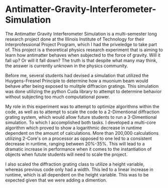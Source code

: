 # Antimatter-Gravity-Interferometer-Simulation

The Antimatter Gravity Interferometer Simulation is a multi-semester long research project done at the Illinois Institute of Technology for their Interprofessional Project Program, which I had the priveledge to take part of. This project is a theoretical physics research experiment that is aiming to learn how antimatter behaves when subjected to the force of gravity. Will it fall up? Or will it fall down? The truth is that despite what many may think, the answer is currently unknown in the physics community.

Before me, several students had devised a simulation that utilized the Huygens-Fresnel Principle to determine how a muonium beam would behave after being exposed to mulitple diffracion gratings. This simulation was done utilizing the python Cuda library to attempt to determine behavior without subjecting too much computational power.

My role in this experiment was to attempt to optimize algorithms within the code, as well as to attempt to scale the code to a 2-Dimentional diffraction grating system, which would allow future students to run a 3-Dimentional simulation. To which I accomplished both tasks. I developed a multi-core algorithm which proved to show a logarithmic decrease in runtime dependent on the amount of calculations. More than 200,000 calculations utilizing 2-Core's on a processor as opposed to one led to a consistent decrease in runtime, ranging between 20%-35%. This will lead to a dramatic increase in performance when it comes to the instantiation of objects when futute students will need to scale the project.

I also scaled the diffraction grating class to utilize a height variable, whereas previous code only had a width. This led to a linear increase in runtime, which is all dependent on the height variable. This was to be expected given that we were adding a dimention. 
